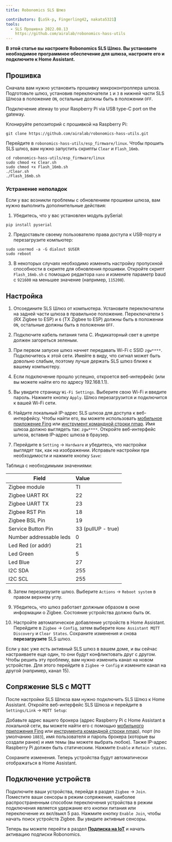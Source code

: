```yaml
---
title: Robonomics SLS Шлюз

contributors: [LoSk-p, Fingerling42, nakata5321]
tools:
  - SLS Прошивка 2022.08.13
    https://github.com/airalab/robonomics-hass-utils
---
```


**В этой статье вы настроите Robonomics SLS Шлюз. Вы установите необходимое программное обеспечение для шлюза, настроите его и подключите к Home Assistant.**

<robo-wiki-picture src="home-assistant/sls_gateway.png" />

## Прошивка

Сначала вам нужно установить прошивку микроконтроллера шлюза. Подготовьте шлюз, установив переключатели `1` и `3` в нижней части SLS Шлюза в положение `ON`, остальные должны быть в положении `OFF`.

<robo-wiki-picture src="home-assistant/sls-gateway-13.gif" />

Подключение ateway to your Raspberry Pi via USB type-C port on the gateway.

<robo-wiki-picture src="home-assistant/sls-rpi.gif" />

Клонируйте репозиторий с прошивкой на Raspberry Pi:

<code-helper additionalLine="rasppi_username@rasppi_hostname">

```shell
git clone https://github.com/airalab/robonomics-hass-utils.git
```

</code-helper>

Перейдите в `robonomics-hass-utils/esp_firmware/linux`. Чтобы прошить SLS шлюз, вам нужно запустить скрипты `Clear` и `Flash_16mb`.

<code-helper additionalLine="rasppi_username@rasppi_hostname">

```shell
cd robonomics-hass-utils/esp_firmware/linux
sudo chmod +x Clear.sh
sudo chmod +x Flash_16mb.sh
./Clear.sh
./Flash_16mb.sh
```

</code-helper>

### Устранение неполадок

Если у вас возникли проблемы с обновлением прошивки шлюза, вам нужно выполнить дополнительные действия:

1. Убедитесь, что у вас установлен модуль pySerial:

<code-helper additionalLine="rasppi_username@rasppi_hostname">

```shell
pip install pyserial
```
</code-helper>

2. Предоставьте своему пользователю права доступа к USB-порту и перезагрузите компьютер:

<code-helper additionalLine="rasppi_username@rasppi_hostname">

```shell
sudo usermod -a -G dialout $USER
sudo reboot
```
</code-helper>

3. В некоторых случаях необходимо изменить настройку пропускной способности в скрипте для обновления прошивки. Откройте скрипт `Flash_16mb.sh` с помощью редактора `nano` и измените параметр baud с `921600` на меньшее значение (например, `115200`).

## Настройка

1. Отсоедините SLS Шлюз от компьютера. Установите переключатели на задней части шлюза в правильное положение. Переключатели `5` (RX Zigbee to ESP) и `6` (TX Zigbee to ESP) должны быть в положении `ON`, остальные должны быть в положении `OFF`. 

<robo-wiki-picture src="home-assistant/sls-gateway-56.gif" />

2. Подключите кабель питания типа C. Индикаторный свет в центре должен загореться зеленым.

<robo-wiki-picture src="home-assistant/sls-gateway-connect.gif" />

3. При первом запуске шлюз начнет передавать Wi-Fi с SSID `zgw****`. Подключитесь к этой сети. Имейте в виду, что сигнал может быть довольно слабым, поэтому лучше держать SLS шлюз ближе к вашему компьютеру. 

<robo-wiki-picture src="home-assistant/sls-gateway-wifi.gif" />

4. Если подключение прошло успешно, откроется веб-интерфейс (или вы можете найти его по адресу 192.168.1.1). 

5. Вы увидите страницу `Wi-Fi Settings`. Выберите свою Wi-Fi и введите пароль. Нажмите кнопку `Apply`. Шлюз перезагрузится и подключится к вашей Wi-Fi сети. 

<robo-wiki-video autoplay loop controls :videos="[{src: 'https://cloudflare-ipfs.com/ipfs/QmSht6roENzrV6oqsQ1a5gp6GVCz54EDZdPAP8XVh9SCwH', type:'mp4'}]" />

6. Найдите локальный IP-адрес SLS шлюза для доступа к веб-интерфейсу. Чтобы найти его, вы можете использовать [мобильное приложение Fing](https://www.fing.com/products) или [инструмент командной строки nmap](https://vitux.com/find-devices-connected-to-your-network-with-nmap/). Имя шлюза должно выглядеть так: `zgw****`. Откройте веб-интерфейс шлюза, вставив IP-адрес шлюза в браузер.

7. Перейдите в `Setting` -> `Hardware` и убедитесь, что настройки выглядят так, как на изображении. Исправьте настройки при необходимости и нажмите кнопку `Save`:

<robo-wiki-video autoplay loop controls :videos="[{src: 'https://cloudflare-ipfs.com/ipfs/QmeSksMxU9xkvvK7f81WDAYULiMFokK7P7KDVYEjv2MHjn', type:'mp4'}]" />

Таблица с необходимыми значениями:

| Field                    | Value              |
|--------------------------|:-------------------|
| Zigbee module            | TI                 |
| Zigbee UART RX           | 22                 |
| Zigbee UART TX           | 23                 |
| Zigbee RST Pin           | 18                 |
| Zigbee BSL Pin           | 19                 |
| Service Button Pin       | 33 (pullUP - true) |
| Number addressable leds  | 0                  |
| Led Red (or addr)        | 21                 |
| Led Green                | 5                  |
| Led Blue                 | 27                 |
| I2C SDA                  | 255                |
| I2C SCL                  | 255                |

8. Затем перезагрузите шлюз. Выберите  `Actions` -> `Reboot system` в правом верхнем углу.

9. Убедитесь, что шлюз работает должным образом в окне информации о Zigbee. Состояние устройства должно быть `OK`.

10. Настройте автоматическое добавление устройств в Home Assistant. Перейдите в `Zigbee` -> `Config`, затем выберите `Home Assistant MQTT Discovery` и `Clear States`. Сохраните изменения и снова **перезагрузите** SLS шлюз.

<robo-wiki-note type="warning">

Если у вас уже есть активный SLS шлюз в вашем доме, и вы сейчас настраиваете еще один, то они будут конфликтовать друг с другом. Чтобы решить эту проблему, вам нужно изменить канал на новом устройстве. Для этого перейдите в `Zigbee` -> `Config` и измените канал на другой (например, канал 15).

</robo-wiki-note>

<robo-wiki-video autoplay loop controls :videos="[{src: 'https://cloudflare-ipfs.com/ipfs/QmVZMB1xQeB6ZLfSR6aUrN6cRSF296s8CMJt7E2jBJ5MjZ', type:'mp4'}]" />

## Сопряжение SLS с MQTT

После настройки SLS Шлюза вам нужно подключить SLS Шлюз к Home Assistant. Откройте веб-интерфейс SLS Шлюза и перейдите в `Settings/Link` -> `MQTT Setup`:


Добавьте адрес вашего брокера (адрес Raspberry Pi с Home Assistant в локальной сети, вы можете найти его с помощью [мобильного приложения Fing](https://www.fing.com/products) или [инструмента командной строки nmap](https://vitux.com/find-devices-connected-to-your-network-with-nmap/)), порт (по умолчанию `1883`), имя пользователя и пароль брокера (которые вы создали ранее) и имя темы (вы можете выбрать любое). Также IP-адрес Raspberry Pi должен быть статическим. Нажмите `Enable` и `Retain states`.

<robo-wiki-video autoplay loop controls :videos="[{src: 'https://cloudflare-ipfs.com/ipfs/QmdNKDqwwy87VQEDDVsX5kpaDQm9wKKPEJUNJnhnjx6e5y', type:'mp4'}]" />

Сохраните изменения. Теперь устройства будут автоматически отображаться в Home Assistant.

## Подключение устройств

Подключите ваши устройства, перейдя в раздел `Zigbee` -> `Join`. Поместите ваши сенсоры в режим сопряжения, наиболее распространенным способом переключения устройства в режим подключения является удержание его кнопки питания или переключение их вкл/выкл 5 раз. Нажмите кнопку `Enable Join`, чтобы начать поиск устройств Zigbee. Вы увидите активные сенсоры.

<robo-wiki-picture src="home-assistant/switch-device.gif" />

<robo-wiki-video autoplay loop controls :videos="[{src: 'https://cloudflare-ipfs.com/ipfs/Qmdq3PBNY88QbYYqakwSLG2vn3mVUom3w3wsSWfTd1pzJA', type:'mp4'}]" />


Теперь вы можете перейти в раздел [**Подписка на IoT**](/docs/sub-activate) и начать активацию подписки Robonomics.
